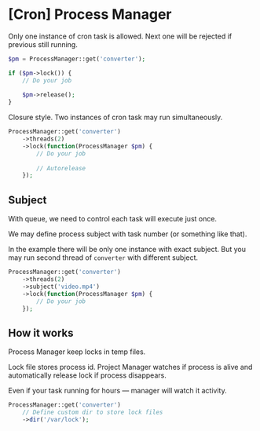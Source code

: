 # [Cron] Process Manager

Only one instance of cron task is allowed. Next one will be rejected if previous still running.

```php
$pm = ProcessManager::get('converter');

if ($pm->lock()) {
    // Do your job
 
    $pm->release();   
}
```

Closure style.
Two instances of cron task may run simultaneously.

```php
ProcessManager::get('converter')
    ->threads(2)
    ->lock(function(ProcessManager $pm) {
        // Do your job
    
        // Autorelease
    });
```

## Subject

With queue, we need to control each task will execute just once.

We may define process subject with task number (or something like that).

In the example there will be only one instance with exact subject.
But you may run second thread of `converter` with different subject.

```php
ProcessManager::get('converter')
    ->threads(2)
    ->subject('video.mp4')
    ->lock(function(ProcessManager $pm) {
        // Do your job
    });
```

## How it works

Process Manager keep locks in temp files.

Lock file stores process id. Project Manager watches if process is alive
and automatically release lock if process disappears. 

Even if your task running for hours — manager will watch it activity.

```php
ProcessManager::get('converter')
    // Define custom dir to store lock files
    ->dir('/var/lock');
```
